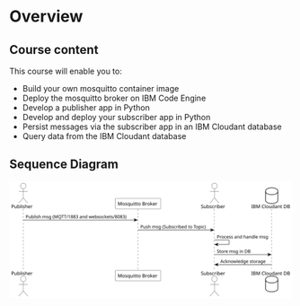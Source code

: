 # Overview

## Course content

This course will enable you to:

- Build your own mosquitto container image
- Deploy the mosquitto broker on IBM Code Engine
- Develop a publisher app in Python
- Develop and deploy your subscriber app in Python
- Persist messages via the subscriber app in an IBM Cloudant database
- Query data from the IBM Cloudant database

## Sequence Diagram

<picture>
    <source srcset="./files/sequence-diagram_light.svg" media="(prefers-color-scheme: dark)">
    <source srcset="./files/sequence-diagram_dark.svg" media="(prefers-color-scheme: light)">
    <img src="./files/sequence-diagram_dark.svg" alt="Diagram">
</picture>

